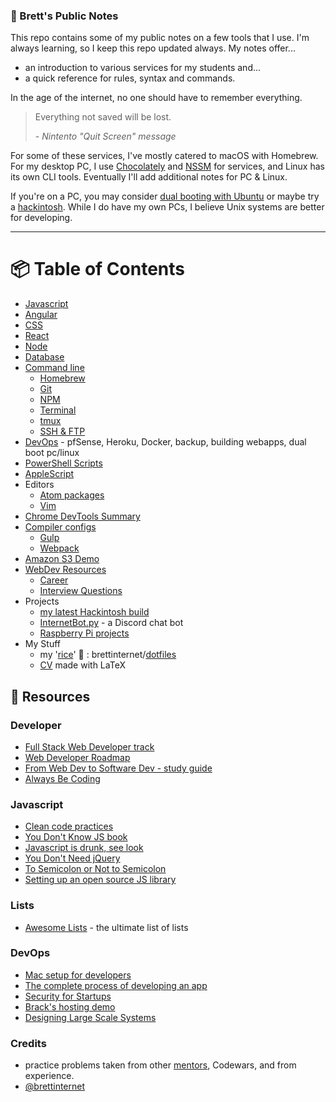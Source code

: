 
### 📝 Brett's Public Notes

This repo contains some of my public notes on a few tools that I use. I'm always learning, so I keep this repo updated always. My notes offer...

- an introduction to various services for my students and...
- a quick reference for rules, syntax and commands.

In the age of the internet, no one should have to remember everything.

> Everything not saved will be lost.
>
> \- _Nintento "Quit Screen" message_

For some of these services, I've mostly catered to macOS with Homebrew. For my desktop PC, I use [Chocolately](https://chocolatey.org/) and [NSSM](http://nssm.cc/) for services, and Linux has its own CLI tools. Eventually I'll add additional notes for PC & Linux.

If you're on a PC, you may consider [dual booting with Ubuntu](./other/dualboot-pc-linux.md) or maybe try a [hackintosh](https://github.com/brettinternet/hackintosh). While I do have my own PCs, I believe Unix systems are better for developing.

---

# 📦 Table of Contents

* [Javascript](./javascript)
* [Angular](./angular)
* [CSS](./CSS)
* [React](./react)
* [Node](./react)
* [Database](./database)
* [Command line](./cli)
  - [Homebrew](./cli/homebrew.md)
  - [Git](./cli/git.md)
  - [NPM](./cli/npm.md)
  - [Terminal](./cli/terminal.md)
  - [tmux](./cli/tmux.md)
  - [SSH & FTP](./cli/ssh+ftp.md)
* [DevOps](./devops) - pfSense, Heroku, Docker, backup, building webapps, dual boot pc/linux
* [PowerShell Scripts](./powershell)
* [AppleScript](./applescript)
* Editors
  - [Atom packages](./other/atom.md)
  - [Vim](./other/vim.md)
* [Chrome DevTools Summary](./other/ChromeDevTools.md)
* [Compiler configs](./compiling)
  - [Gulp](./compiling/gulpfile.js)
  - [Webpack](./compiling/webpack.md)
* [Amazon S3 Demo](https://github.com/brettinternet/s3-demo)
* [WebDev Resources](./webdev)
  - [Career](./webdev/career.md)
  - [Interview Questions](./webdev/interview-questions.md)
* Projects
  - [my latest Hackintosh build](https://github.com/brettinternet/hackintosh)
  - [InternetBot.py](https://github.com/brettinternet/InternetBot.py) - a Discord chat bot
  - [Raspberry Pi projects](./other/raspberrypi.md)
* My Stuff
  - my '[rice](http://www.urbandictionary.com/define.php?term=rice)' 🍚 : brettinternet/[dotfiles](https://github.com/brettinternet/dotfiles)
  - [CV](https://github.com/brettinternet/cv) made with LaTeX


## 🎒 Resources
### Developer
- [Full Stack Web Developer track](https://github.com/bmorelli25/Become-A-Full-Stack-Web-Developer)
- [Web Developer Roadmap](https://github.com/kamranahmedse/developer-roadmap)
- [From Web Dev to Software Dev - study guide](https://github.com/jwasham/coding-interview-university)
- [Always Be Coding](https://medium.com/always-be-coding/abc-always-be-coding-d5f8051afce2#.4wconhaof)

### Javascript
- [Clean code practices](https://github.com/ryanmcdermott/clean-code-javascript)
- [You Don't Know JS book](https://github.com/getify/You-Dont-Know-JS)
- [Javascript is drunk, see look](https://gist.github.com/brettinternet/acb72b414d5434fd97d0c3de89fac501)
- [You Don't Need jQuery](https://github.com/oneuijs/You-Dont-Need-jQuery/blob/master/README.md)
- [To Semicolon or Not to Semicolon](https://medium.com/@kentcdodds/semicolons-in-javascript-a-preference-dd8fc8b80895)
- [Setting up an open source JS library](https://gist.github.com/deadcoder0904/58d821cf07b1d943e3846971d0cc4497)

### Lists
- [Awesome Lists](https://github.com/sindresorhus/awesome) - the ultimate list of lists

### DevOps
- [Mac setup for developers](https://github.com/sb2nov/mac-setup)
- [The complete process of developing an app](https://12factor.net/)
- [Security for Startups](https://github.com/forter/security-101-for-saas-startups)
- [Brack's hosting demo](https://github.com/Kedirech/Hosting-demo-postgres)
- [Designing Large Scale Systems](https://github.com/donnemartin/system-design-primer)

### Credits
- practice problems taken from other [mentors](https://github.com/zacanger/pineapple-curry), Codewars, and from experience.
- [@brettinternet](https://github.com/brettinternet)
